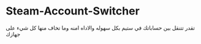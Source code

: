 # Steam-Account-Switcher
تقدر تتنقل بين حساباتك في ستيم بكل سهوله والاداه امنه وما تخاف منها كل شيء على جهازك 
